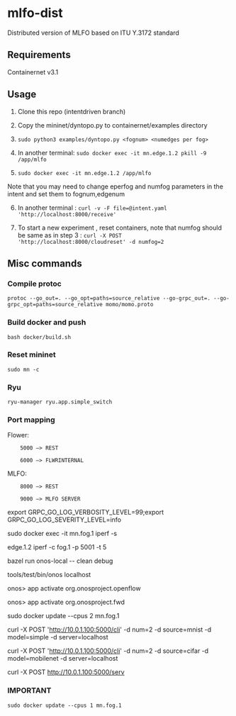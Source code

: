 # mlfo-dist
Distributed version of MLFO based on ITU Y.3172 standard 
## Requirements 
Containernet v3.1

<!-- go v1.14

[abh15/flower](https://github.com/abh15/flower) -->

## Usage
1. Clone this repo (intentdriven branch)

2. Copy the mininet/dyntopo.py to containernet/examples directory

3. `sudo python3 examples/dyntopo.py <fognum> <numedges per fog>` 

4. In another terminal: `sudo docker exec -it mn.edge.1.2 pkill -9 /app/mlfo`
5. `sudo docker exec -it mn.edge.1.2 /app/mlfo`

Note that you may need to change eperfog and numfog parameters in the intent and set them to fognum,edgenum

6. In another terminal : `curl -v -F file=@intent.yaml 'http://localhost:8000/receive'`

7. To start a new experiment , reset containers, note that numfog should be same as in step 3 : `curl -X POST 'http://localhost:8000/cloudreset' -d numfog=2`


## Misc commands
### Compile protoc

`protoc --go_out=. --go_opt=paths=source_relative --go-grpc_out=. --go-grpc_opt=paths=source_relative momo/momo.proto`

### Build docker and push
`bash docker/build.sh`


### Reset mininet
`sudo mn -c`

### Ryu
`ryu-manager ryu.app.simple_switch`

### Port mapping
Flower: 

		5000 —> REST

	    6000 —> FLWRINTERNAL

MLFO: 

		8000 —> REST

	  	9000 —> MLFO SERVER



export GRPC_GO_LOG_VERBOSITY_LEVEL=99;export GRPC_GO_LOG_SEVERITY_LEVEL=info

sudo docker exec -it mn.fog.1 iperf -s

edge.1.2 iperf -c fog.1 -p 5001 -t 5



bazel run onos-local -- clean debug

tools/test/bin/onos localhost

onos> app activate org.onosproject.openflow

onos> app activate org.onosproject.fwd

sudo docker update --cpus 2 mn.fog.1

curl -X POST 'http://10.0.1.100:5000/cli' -d num=2 -d source=mnist -d model=simple -d server=localhost

curl -X POST 'http://10.0.1.100:5000/cli' -d num=2 -d source=cifar -d model=mobilenet -d server=localhost


curl -X POST http://10.0.1.100:5000/serv


### **************IMPORTANT**************
`sudo docker update --cpus 1 mn.fog.1`
